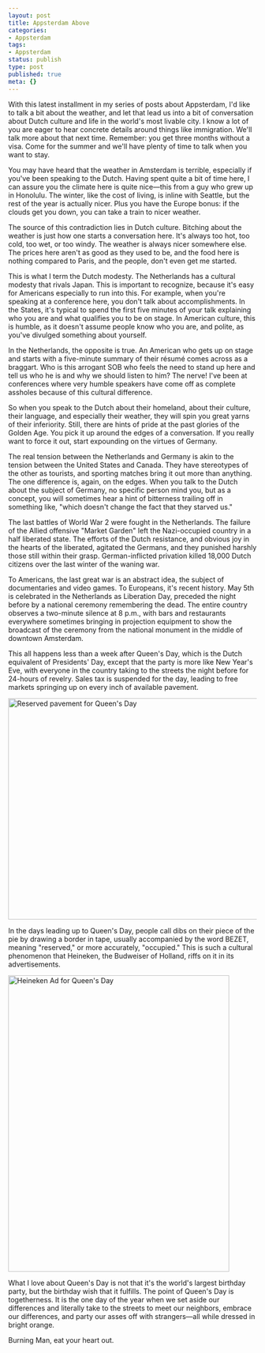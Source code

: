 ```yaml
---
layout: post
title: Appsterdam Above
categories:
- Appsterdam
tags:
- Appsterdam
status: publish
type: post
published: true
meta: {}
---
```

With this latest installment in my series of posts about Appsterdam, I'd like to talk a bit about the weather, and let that lead us into a bit of conversation about Dutch culture and life in the world's most livable city. I know a lot of you are eager to hear concrete details around things like immigration. We'll talk more about that next time. Remember: you get three months without a visa. Come for the summer and we'll have plenty of time to talk when you want to stay.

You may have heard that the weather in Amsterdam is terrible, especially if you've been speaking to the Dutch. Having spent quite a bit of time here, I can assure you the climate here is quite nice—this from a guy who grew up in Honolulu. The winter, like the cost of living, is inline with Seattle, but the rest of the year is actually nicer. Plus you have the Europe bonus: if the clouds get you down, you can take a train to nicer weather.

The source of this contradiction lies in Dutch culture. Bitching about the weather is just how one starts a conversation here. It's always too hot, too cold, too wet, or too windy. The weather is always nicer somewhere else. The prices here aren't as good as they used to be, and the food here is nothing compared to Paris, and the people, don't even get me started.

This is what I term the Dutch modesty. The Netherlands has a cultural modesty that rivals Japan. This is important to recognize, because it's easy for Americans especially to run into this. For example, when you're speaking at a conference here, you don't talk about accomplishments. In the States, it's typical to spend the first five minutes of your talk explaining who you are and what qualifies you to be on stage. In American culture, this is humble, as it doesn't assume people know who you are, and polite, as you've divulged something about yourself.

In the Netherlands, the opposite is true. An American who gets up on stage and starts with a five-minute summary of their résumé comes across as a braggart. Who is this arrogant SOB who feels the need to stand up here and tell us who he is and why we should listen to him? The nerve! I've been at conferences where very humble speakers have come off as complete assholes because of this cultural difference.

So when you speak to the Dutch about their homeland, about their culture, their language, and especially their weather, they will spin you great yarns of their inferiority. Still, there are hints of pride at the past glories of the Golden Age. You pick it up around the edges of a conversation. If you really want to force it out, start expounding on the virtues of Germany.

The real tension between the Netherlands and Germany is akin to the tension between the United States and Canada. They have stereotypes of the other as tourists, and sporting matches bring it out more than anything. The one difference is, again, on the edges. When you talk to the Dutch about the subject of Germany, no specific person mind you, but as a concept, you will sometimes hear a hint of bitterness trailing off in something like, "which doesn't change the fact that they starved us."

The last battles of World War 2 were fought in the Netherlands. The failure of the Allied offensive "Market Garden" left the Nazi-occupied country in a half liberated state. The efforts of the Dutch resistance, and obvious joy in the hearts of the liberated, agitated the Germans, and they punished harshly those still within their grasp. German-inflicted privation killed 18,000 Dutch citizens over the last winter of the waning war.

To Americans, the last great war is an abstract idea, the subject of documentaries and video games. To Europeans, it's recent history. May 5th is celebrated in the Netherlands as Liberation Day, preceded the night before by a national ceremony remembering the dead. The entire country observes a two-minute silence at 8 p.m., with bars and restaurants everywhere sometimes bringing in projection equipment to show the broadcast of the ceremony from the national monument in the middle of downtown Amsterdam.

This all happens less than a week after Queen's Day, which is the Dutch equivalent of Presidents' Day, except that the party is more like New Year's Eve, with everyone in the country taking to the streets the night before for 24-hours of revelry. Sales tax is suspended for the day, leading to free markets springing up on every inch of available pavement.

<img src="/images/assets/Bezet.jpg" alt="Reserved pavement for Queen's Day" title="Bezet.JPG" border="0" width="600" height="448" />

In the days leading up to Queen's Day, people call dibs on their piece of the pie by drawing a border in tape, usually accompanied by the word BEZET, meaning "reserved," or more accurately, "occupied." This is such a cultural phenomenon that Heineken, the Budweiser of Holland, riffs on it in its advertisements.

<img src="/images/assets/Heineken.jpg" alt="Heineken Ad for Queen's Day" title="Heineken.jpg" border="0" width="448" height="600" />

What I love about Queen's Day is not that it's the world's largest birthday party, but the birthday wish that it fulfills. The point of Queen's Day is togetherness. It is the one day of the year when we set aside our differences and literally take to the streets to meet our neighbors, embrace our differences, and party our asses off with strangers—all while dressed in bright orange.

Burning Man, eat your heart out.
